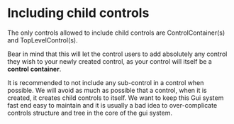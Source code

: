 # Including child controls #

The only controls allowed to include child controls are ControlContainer(s) and TopLevelControl(s).

Bear in mind that this will let the control users to add absolutely any control they wish to your newly created control, as your control will itself be a **control container**.

It is recommended to not include any sub-control in a control when possible. We will avoid as much as possible that a control, when it is created, it creates child controls to itself. We want to keep this Gui system fast end easy to maintain and it is usually a bad idea to over-complicate controls structure and tree in the core of the gui system.